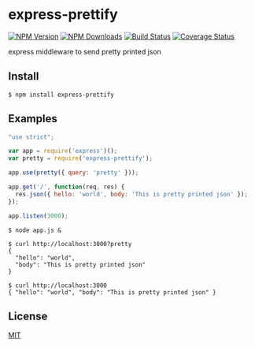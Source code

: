 # express-prettify

[![NPM Version][npm-image]][npm-url]
[![NPM Downloads][downloads-image]][downloads-url]
[![Build Status](https://travis-ci.org/stoshiya/express-prettify.svg?branch=master)](https://travis-ci.org/stoshiya/express-prettify)
[![Coverage Status](https://coveralls.io/repos/github/stoshiya/express-prettify/badge.svg?branch=master)](https://coveralls.io/github/stoshiya/express-prettify?branch=master)

express middleware to send pretty printed json


## Install

    $ npm install express-prettify


## Examples

```js
"use strict";

var app = require('express')();
var pretty = require('express-prettify');

app.use(pretty({ query: 'pretty' }));

app.get('/', function(req, res) {
  res.json({ hello: 'world', body: 'This is pretty printed json' });
});

app.listen(3000);
```

    $ node app.js &

    $ curl http://localhost:3000?pretty
    {
      "hello": "world",
      "body": "This is pretty printed json"
    }

    $ curl http://localhost:3000
    { "hello": "world", "body": "This is pretty printed json" }


## License

[MIT](http://stoshiya.mit-license.org/2016)

[npm-image]: https://img.shields.io/npm/v/express-prettify.svg?style=flat
[npm-url]: https://npmjs.org/package/express-prettify
[downloads-image]: https://img.shields.io/npm/dm/express-prettify.svg?style=flat
[downloads-url]: https://npmjs.org/package/express-prettify
